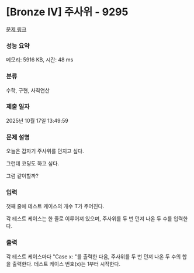 # [Bronze IV] 주사위 - 9295 

[문제 링크](https://www.acmicpc.net/problem/9295) 

### 성능 요약

메모리: 5916 KB, 시간: 48 ms

### 분류

수학, 구현, 사칙연산

### 제출 일자

2025년 10월 17일 13:49:59

### 문제 설명

<p>오늘은 갑자기 주사위를 던지고 싶다.</p>

<p>그런데 코딩도 하고 싶다.</p>

<p>그럼 같이할까?</p>

### 입력 

 <p>첫째 줄에 테스트 케이스의 개수 T가 주어진다.</p>

<p>각 테스트 케이스는 한 줄로 이루어져 있으며, 주사위를 두 번 던져 나온 두 수를 입력한다.</p>

### 출력 

 <p>각 테스트 케이스마다 "Case x: "를 출력한 다음, 주사위를 두 번 던져 나온 두 수의 합을 출력한다. 테스트 케이스 번호(x)는 1부터 시작한다.</p>

